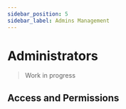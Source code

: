 ```yaml
---
sidebar_position: 5
sidebar_label: Admins Management
---
```


# Administrators

> Work in progress

## Access and Permissions